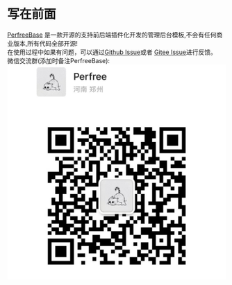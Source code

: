 # 写在前面
[PerfreeBase](https://base.perfree.org.cn) 是一款开源的支持前后端插件化开发的管理后台模板,不会有任何商业版本,所有代码全部开源!<br>
在使用过程中如果有问题，可以通过[Github Issue](https://github.com/perfree/perfree-base/issues)或者 [Gitee Issue](https://gitee.com/perfree/perfree-base/issues)进行反馈。<br>
微信交流群(添加时备注PerfreeBase):
![微信](./images/wechat.jpg)
